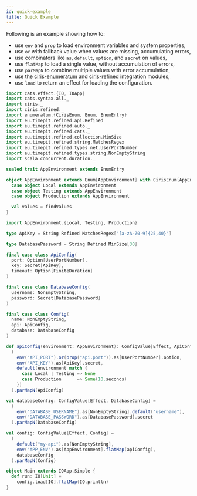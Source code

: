 ```yaml
---
id: quick-example
title: Quick Example
---
```


Following is an example showing how to:

- use `env` and `prop` to load environment variables and system properties,
- use `or` with fallback value when values are missing, accumulating errors,
- use combinators like `as`, `default`, `option`, and `secret` on values,
- use `flatMap` to load a single value, without accumulation of errors,
- use `parMapN` to combine multiple values with error accumulation,
- use the [ciris-enumeratum](modules.md#enumeratum) and [ciris-refined](modules.md#refined) integration modules,
- use `load` to return an effect for loading the configuration.

```scala mdoc:reset-object:silent
import cats.effect.{IO, IOApp}
import cats.syntax.all._
import ciris._
import ciris.refined._
import enumeratum.{CirisEnum, Enum, EnumEntry}
import eu.timepit.refined.api.Refined
import eu.timepit.refined.auto._
import eu.timepit.refined.cats._
import eu.timepit.refined.collection.MinSize
import eu.timepit.refined.string.MatchesRegex
import eu.timepit.refined.types.net.UserPortNumber
import eu.timepit.refined.types.string.NonEmptyString
import scala.concurrent.duration._

sealed trait AppEnvironment extends EnumEntry

object AppEnvironment extends Enum[AppEnvironment] with CirisEnum[AppEnvironment] {
  case object Local extends AppEnvironment
  case object Testing extends AppEnvironment
  case object Production extends AppEnvironment

  val values = findValues
}

import AppEnvironment.{Local, Testing, Production}

type ApiKey = String Refined MatchesRegex["[a-zA-Z0-9]{25,40}"]

type DatabasePassword = String Refined MinSize[30]

final case class ApiConfig(
  port: Option[UserPortNumber],
  key: Secret[ApiKey],
  timeout: Option[FiniteDuration]
)

final case class DatabaseConfig(
  username: NonEmptyString,
  password: Secret[DatabasePassword]
)

final case class Config(
  name: NonEmptyString,
  api: ApiConfig,
  database: DatabaseConfig
)

def apiConfig(environment: AppEnvironment): ConfigValue[Effect, ApiConfig] =
  (
    env("API_PORT").or(prop("api.port")).as[UserPortNumber].option,
    env("API_KEY").as[ApiKey].secret,
    default(environment match {
      case Local | Testing => None
      case Production      => Some(10.seconds)
    })
  ).parMapN(ApiConfig)

val databaseConfig: ConfigValue[Effect, DatabaseConfig] =
  (
    env("DATABASE_USERNAME").as[NonEmptyString].default("username"),
    env("DATABASE_PASSWORD").as[DatabasePassword].secret
  ).parMapN(DatabaseConfig)

val config: ConfigValue[Effect, Config] =
  (
    default("my-api").as[NonEmptyString],
    env("APP_ENV").as[AppEnvironment].flatMap(apiConfig),
    databaseConfig
  ).parMapN(Config)

object Main extends IOApp.Simple {
  def run: IO[Unit] =
    config.load[IO].flatMap(IO.println)
}
```
